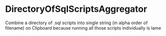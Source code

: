 # DirectoryOfSqlScriptsAggregator
Combine a directory of .sql scripts into single string (in alpha order of filename) on Clipboard because running all those scripts individually is lame
